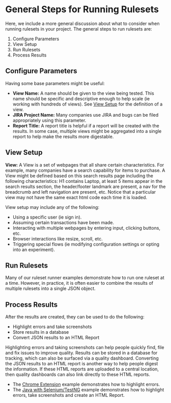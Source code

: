 # General Steps for Running Rulesets

Here, we include a more general discussion about what to consider when running rulesets in your project.  The general steps to run rulesets are:

<ol>
<li>Configure Parameters</li>
<li>View Setup</li>
<li>Run Rulesets</li>
<li>Process Results</li>
</ol>

## Configure Parameters

Having some base parameters might be useful:

<ul>
<li><b>View Name:</b> A name should be given to the view being tested.  This name should be specific and descriptive enough to help scale (ie working with hundreds of views).  See <a href='#view-setup'>View Setup</a> for the definition of a view.</li>
<li><b>JIRA Project Name:</b> Many companies use JIRA and bugs can be filed appropriately using this parameter.</li>
<li><b>Report Title:</b> A report title is helpful if a report will be created with the results.  In some case, multiple views might be aggregated into a single report to help make the results more digestable.</li>
</ul>

## View Setup

<b>View:</b> A View is a set of webpages that all share certain characteristics.  For example, many companies have a search capability for items to purchase.  A View might be defined based on this search results page including the following characteristics: H1 contains Laptop, at least 5 items appear in the search results section, the header/footer landmark are present, a nav for the breadcrumb and left navigation are present, etc.  Notice that a particular view may not have the same exact html code each time it is loaded.

View setup may include any of the following:

<ul>
<li>Using a specific user (ie sign in).</li>
<li>Assuming certain transactions have been made.</li>
<li>Interacting with multiple webpages by entering input, clicking buttons, etc.</li>
<li>Browser interactions like resize, scroll, etc.</li>
<li>Triggering special flows (ie modifying configuration settings or opting into an experiment).</li>
</ul>

## Run Rulesets

Many of our ruleset runner examples demonstrate how to run one ruleset at a time.  However, in practice, it is often easier to combine the results of multiple rulesets into a single JSON object.

## Process Results

After the results are created, they can be used to do the following:

<ul>
<li>Highlight errors and take screenshots</li>
<li>Store results in a database</li>
<li>Convert JSON results to an HTML Report</li>
</ul>

Highlighting errors and taking screenshots can help people quickly find, file and fix issues to improve quality.  Results can be stored in a database for tracking, which can also be surfaced via a quality dashboard.  Converting the JSON results to an HTML report is another way to help people digest the information.  If these HTML reports are uploaded to a central location, then quality dashboards can also link directly to these HTML reports.

<ul>
<li>The <a href='../examples/chromeextension'>Chrome Extension</a> example demonstrates how to highlight errors.</li>
<li>The <a href='../examples/java'>Java with Selenium/TestNG</a> example demonstrates how to highlight errors, take screenshots and create an HTML Report.</li>
</ul>
